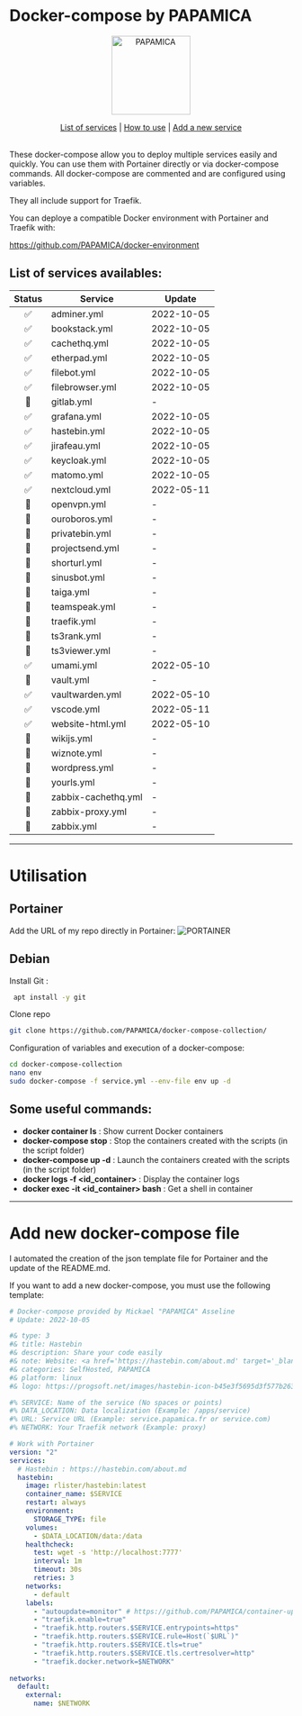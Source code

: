 
# Docker-compose by PAPAMICA

<p align="center">
  <a href="https://papamica.com">
    <img src="https://zupimages.net/up/20/04/7vtd.png" width="140px" alt="PAPAMICA" />
  </a>
</p>
<p align="center">
    <a href="https://github.com/PAPAMICA/docker-compose-collection#list-of-services-availables">List of services</a> |
    <a href="https://github.com/PAPAMICA/docker-compose-collection#utilisation">How to use</a> |
    <a href="https://github.com/PAPAMICA/docker-compose-collection#add-new-docker-compose-file">Add a new service</a>
    <br /><br />
</p>


These docker-compose allow you to deploy multiple services easily and quickly. You can use them with Portainer directly or via docker-compose commands.
All docker-compose are commented and are configured using variables.

They all include support for Traefik.

You can deploye a compatible Docker environment with Portainer and Traefik with:

https://github.com/PAPAMICA/docker-environment



## List of services availables:
| Status | Service | Update |
|:--:|--|--|
| ✅ | adminer.yml | 2022-10-05 |
| ✅ | bookstack.yml | 2022-10-05 |
| ✅ | cachethq.yml | 2022-10-05 |
| ✅ | etherpad.yml | 2022-10-05 |
| ✅ | filebot.yml | 2022-10-05 |
| ✅ | filebrowser.yml | 2022-10-05 |
| 🚸 | gitlab.yml | - |
| ✅ | grafana.yml | 2022-10-05 |
| ✅ | hastebin.yml | 2022-10-05 |
| ✅ | jirafeau.yml | 2022-10-05 |
| ✅ | keycloak.yml | 2022-10-05 |
| ✅ | matomo.yml | 2022-10-05 |
| ✅ | nextcloud.yml | 2022-05-11 |
| 🚸 | openvpn.yml | - |
| 🚸 | ouroboros.yml | - |
| 🚸 | privatebin.yml | - |
| 🚸 | projectsend.yml | - |
| 🚸 | shorturl.yml | - |
| 🚸 | sinusbot.yml | - |
| 🚸 | taiga.yml | - |
| 🚸 | teamspeak.yml | - |
| 🚸 | traefik.yml | - |
| 🚸 | ts3rank.yml | - |
| 🚸 | ts3viewer.yml | - |
| ✅ | umami.yml | 2022-05-10 |
| 🚸 | vault.yml | - |
| ✅ | vaultwarden.yml | 2022-05-10 |
| ✅ | vscode.yml | 2022-05-11 |
| ✅ | website-html.yml | 2022-05-10 |
| 🚸 | wikijs.yml | - |
| 🚸 | wiznote.yml | - |
| 🚸 | wordpress.yml | - |
| 🚸 | yourls.yml | - |
| 🚸 | zabbix-cachethq.yml | - |
| 🚸 | zabbix-proxy.yml | - |
| 🚸 | zabbix.yml | - |

---
# Utilisation
## Portainer
Add the URL of my repo directly in Portainer:
![PORTAINER](https://i.imgur.com/M49ssCN.png)

## Debian
Install Git :
```bash
 apt install -y git
```

Clone repo
```bash
git clone https://github.com/PAPAMICA/docker-compose-collection/
```


Configuration of variables and execution of a docker-compose:
```bash
cd docker-compose-collection
nano env
sudo docker-compose -f service.yml --env-file env up -d
```
## Some useful commands:

-   **docker container ls** : Show current Docker containers
-   **docker-compose stop** : Stop the containers created with the scripts (in the script folder)
- **docker-compose up -d** : Launch the containers created with the scripts (in the script folder)
-   **docker logs -f <id_container>** : Display the container logs
-   **docker exec -it <id_container> bash** : Get a shell in container

---
# Add new docker-compose file
I automated the creation of the json template file for Portainer and the update of the README.md.

If you want to add a new docker-compose, you must use the following template:
```yaml
# Docker-compose provided by Mickael "PAPAMICA" Asseline
# Update: 2022-10-05

#& type: 3
#& title: Hastebin
#& description: Share your code easily
#& note: Website: <a href='https://hastebin.com/about.md' target='_blank' rel='noopener'>Hastebin.com</a>
#& categories: SelfHosted, PAPAMICA
#& platform: linux
#& logo: https://progsoft.net/images/hastebin-icon-b45e3f5695d3f577b2630648bd00584195822e3d.png

#% SERVICE: Name of the service (No spaces or points)
#% DATA_LOCATION: Data localization (Example: /apps/service)
#% URL: Service URL (Example: service.papamica.fr or service.com)
#% NETWORK: Your Traefik network (Example: proxy)

# Work with Portainer
version: "2"
services:
  # Hastebin : https://hastebin.com/about.md
  hastebin:
    image: rlister/hastebin:latest
    container_name: $SERVICE
    restart: always
    environment:
      STORAGE_TYPE: file
    volumes:
      - $DATA_LOCATION/data:/data
    healthcheck:
      test: wget -s 'http://localhost:7777'
      interval: 1m
      timeout: 30s
      retries: 3 
    networks:
      - default
    labels:
      - "autoupdate=monitor" # https://github.com/PAPAMICA/container-updater
      - "traefik.enable=true"
      - "traefik.http.routers.$SERVICE.entrypoints=https"
      - "traefik.http.routers.$SERVICE.rule=Host(`$URL`)"
      - "traefik.http.routers.$SERVICE.tls=true"
      - "traefik.http.routers.$SERVICE.tls.certresolver=http"
      - "traefik.docker.network=$NETWORK"
      
networks:
  default:
    external:
      name: $NETWORK
```